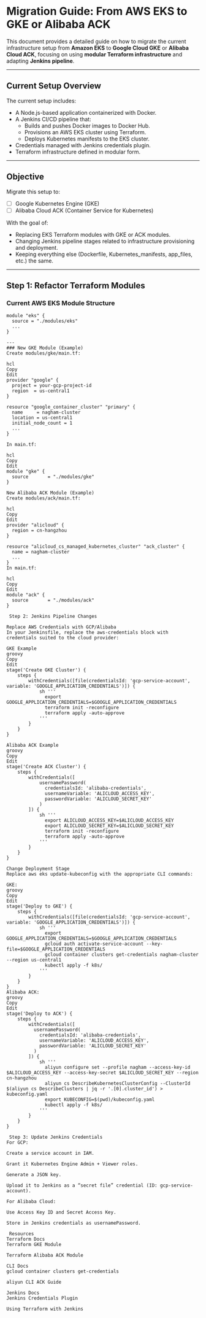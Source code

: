 # Migration Guide: From AWS EKS to GKE or Alibaba ACK

This document provides a detailed guide on how to migrate the current infrastructure setup from **Amazon EKS** to **Google Cloud GKE** or **Alibaba Cloud ACK**, focusing on using **modular Terraform infrastructure** and adapting  **Jenkins pipeline**.

---

## Current Setup Overview

The current setup includes:

- A Node.js-based application containerized with Docker.
- A Jenkins CI/CD pipeline that:
  - Builds and pushes Docker images to Docker Hub.
  - Provisions an AWS EKS cluster using Terraform.
  - Deploys Kubernetes manifests to the EKS cluster.
- Credentials managed with Jenkins credentials plugin.
- Terraform infrastructure defined in modular form.

---

## Objective

Migrate this setup to:

- [ ] Google Kubernetes Engine (GKE)
- [ ] Alibaba Cloud ACK (Container Service for Kubernetes)

With the goal of:

- Replacing EKS Terraform modules with GKE or ACK modules.
- Changing Jenkins pipeline stages related to infrastructure provisioning and deployment.
- Keeping everything else (Dockerfile, Kubernetes_manifests, app_files, etc.) the same.

---

## Step 1: Refactor Terraform Modules

### Current AWS EKS Module Structure

```hcl
module "eks" {
  source = "./modules/eks"
  ...
}

---
### New GKE Module (Example)
Create modules/gke/main.tf:

hcl
Copy
Edit
provider "google" {
  project = your-gcp-project-id
  region  = us-central1
}

resource "google_container_cluster" "primary" {
  name     = nagham-cluster
  location = us-central1
  initial_node_count = 1
  ...
}

In main.tf:

hcl
Copy
Edit
module "gke" {
  source       = "./modules/gke"
}

New Alibaba ACK Module (Example)
Create modules/ack/main.tf:

hcl
Copy
Edit
provider "alicloud" {
  region = cn-hangzhou
}

resource "alicloud_cs_managed_kubernetes_cluster" "ack_cluster" {
  name = nagham-cluster
  ...
}
In main.tf:

hcl
Copy
Edit
module "ack" {
  source       = "./modules/ack"
}

 Step 2: Jenkins Pipeline Changes

Replace AWS Credentials with GCP/Alibaba
In your Jenkinsfile, replace the aws-credentials block with credentials suited to the cloud provider:

GKE Example
groovy
Copy
Edit
stage('Create GKE Cluster') {
    steps {
        withCredentials([file(credentialsId: 'gcp-service-account', variable: 'GOOGLE_APPLICATION_CREDENTIALS')]) {
            sh '''
              export GOOGLE_APPLICATION_CREDENTIALS=$GOOGLE_APPLICATION_CREDENTIALS
              terraform init -reconfigure
              terraform apply -auto-approve
            '''
        }
    }
}

Alibaba ACK Example
groovy
Copy
Edit
stage('Create ACK Cluster') {
    steps {
        withCredentials([
            usernamePassword(
              credentialsId: 'alibaba-credentials',
              usernameVariable: 'ALICLOUD_ACCESS_KEY',
              passwordVariable: 'ALICLOUD_SECRET_KEY'
            )
        ]) {
            sh '''
              export ALICLOUD_ACCESS_KEY=$ALICLOUD_ACCESS_KEY
              export ALICLOUD_SECRET_KEY=$ALICLOUD_SECRET_KEY
              terraform init -reconfigure
              terraform apply -auto-approve
            '''
        }
    }
}

Change Deployment Stage
Replace aws eks update-kubeconfig with the appropriate CLI commands:

GKE:
groovy
Copy
Edit
stage('Deploy to GKE') {
    steps {
        withCredentials([file(credentialsId: 'gcp-service-account', variable: 'GOOGLE_APPLICATION_CREDENTIALS')]) {
            sh '''
              export GOOGLE_APPLICATION_CREDENTIALS=$GOOGLE_APPLICATION_CREDENTIALS
              gcloud auth activate-service-account --key-file=$GOOGLE_APPLICATION_CREDENTIALS
              gcloud container clusters get-credentials nagham-cluster --region us-central1
              kubectl apply -f k8s/
            '''
        }
    }
}
Alibaba ACK:
groovy
Copy
Edit
stage('Deploy to ACK') {
    steps {
        withCredentials([
          usernamePassword(
            credentialsId: 'alibaba-credentials',
            usernameVariable: 'ALICLOUD_ACCESS_KEY',
            passwordVariable: 'ALICLOUD_SECRET_KEY'
          )
        ]) {
            sh '''
              aliyun configure set --profile nagham --access-key-id $ALICLOUD_ACCESS_KEY --access-key-secret $ALICLOUD_SECRET_KEY --region cn-hangzhou
              aliyun cs DescribeKubernetesClusterConfig --ClusterId $(aliyun cs DescribeClusters | jq -r '.[0].cluster_id') > kubeconfig.yaml
              export KUBECONFIG=$(pwd)/kubeconfig.yaml
              kubectl apply -f k8s/
            '''
        }
    }
}

 Step 3: Update Jenkins Credentials
For GCP:

Create a service account in IAM.

Grant it Kubernetes Engine Admin + Viewer roles.

Generate a JSON key.

Upload it to Jenkins as a “secret file” credential (ID: gcp-service-account).

For Alibaba Cloud:

Use Access Key ID and Secret Access Key.

Store in Jenkins credentials as usernamePassword.

 Resources
Terraform Docs
Terraform GKE Module

Terraform Alibaba ACK Module

CLI Docs
gcloud container clusters get-credentials

aliyun CLI ACK Guide

Jenkins Docs
Jenkins Credentials Plugin

Using Terraform with Jenkins

